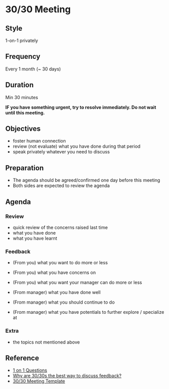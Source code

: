 # 30/30 Meeting

## Style

1-on-1 privately

## Frequency

Every 1 month (~ 30 days)

## Duration

Min 30 minutes

**IF you have something urgent, try to resolve immediately. Do not wait until this meeting.**

## Objectives

- foster human connection
- review (not evaluate) what you have done during that period
- speak privately whatever you need to discuss

## Preparation

- The agenda should be agreed/confirmed one day before this meeting
- Both sides are expected to review the agenda

## Agenda

### Review

- quick review of the concerns raised last time
- what you have done
- what you have learnt

### Feedback

- (From you) what you want to do more or less
- (From you) what you have concerns on
- (From you) what you want your manager can do more or less

- (From manager) what you have done well
- (From manager) what you should continue to do
- (From manager) what you have potentials to further explore / specialize at

### Extra

- the topics not mentioned above

## Reference

- [1 on 1 Questions](https://github.com/VGraupera/1on1-questions "https://github.com/VGraupera/1on1-questions")
- [Why are 30/30s the best way to discuss feedback?](https://medium.com/management-matters/why-are-30-30s-the-best-way-to-discuss-feedback-085bfa4872e9 "https://medium.com/management-matters/why-are-30-30s-the-best-way-to-discuss-feedback-085bfa4872e9")
- [30/30 Meeting Template](https://github.com/adamwan-nexplore/30-30-template)

